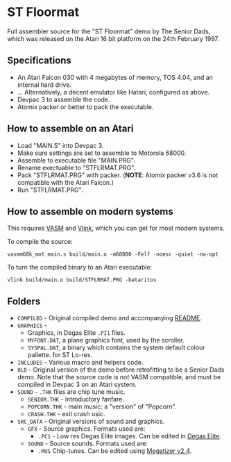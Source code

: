 # ST Floormat

Full assembler source for the "ST Floormat" demo by The Senior Dads, which was released on the Atari 16 bit platform on the 24th February 1997.

## Specifications

* An Atari Falcon 030 with 4 megabytes of memory, TOS 4.04, and an internal hard drive.
* ... Alternatively, a decent emulator like Hatari, configured as above.
* Devpac 3 to assemble the code.
* Atomix packer or better to pack the executable.

## How to assemble on an Atari

* Load "MAIN.S" into Devpac 3.
* Make sure settings are set to assemble to Motorola 68000.
* Assemble to executable file "MAIN.PRG".
* Rename exectuable to "STFLRMAT.PRG".
* Pack "STFLRMAT.PRG" with packer. (**NOTE**: Atomix packer v3.6 is not compatible with the Atari Falcon.)
* Run "STFLRMAT.PRG".

## How to assemble on modern systems

This requires [VASM](http://sun.hasenbraten.de/vasm/https:/) and [Vlink](http://www.compilers.de/vlink.html), which you can get for most modern systems.

To compile the source:

`vasmm68k_mot main.s build/main.o -m68000 -Felf -noesc -quiet -no-opt`

To turn the compiled binary to an Atari executable:

`vlink build/main.o build/STFLRMAT.PRG -bataritos`

## Folders

* `COMPILED` - Original compiled demo and accompanying [README](https://github.com/theseniordads/stfloormat/blob/main/COMPILED/FLOORMAT/STFLRMAT.TXT).
* `GRAPHICS` -
  * Graphics, in Degas Elite `.PI1` files.
  * `MYFONT.DAT`, a plane graphics font, used by the scroller.
  * `SYSPAL.DAT`, a binary which contains the system default colour pallette.
    for ST Lo-res.
* `INCLUDES` - Various macro and helpers code.
* `OLD` - Original version of the demo before retrofitting to be a Senior Dads demo. Note that the source code is *not* VASM compatible, and must be compiled in Devpac 3 on an Atari system.
* `SOUND` - `.THK` files are chip tune music.
  * `SENIOR.THK` - introductory fanfare.
  * `POPCORN.THK` - main music: a "version" of "Popcorn".
  * `CRASH.THK` - exit crash usic.
* `SRC_DATA` - Original versions of sound and graphics.
  * `GFX` - Source graphics. Formats used are:
    * `.PC1` - Low res Degas Elite images. Can be edited in [Degas Elite](https://dhs.nu/files.php?t=single&ID=16).
  * `SOUND` - Source sounds. Formats used are:
    * `.MUS` Chip-tunes. Can be edited using [Megatizer v2.4](https://dhs.nu/files.php?t=single&ID=50).
